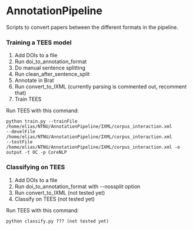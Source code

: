 AnnotationPipeline
==================

Scripts to convert papers between the different formats in the pipeline.

<h3>Training a TEES model</h3>

<ol>
<li>Add DOIs to a file</li>
<li>Run doi_to_annotation_format</li>
<li>Do manual sentence splitting</li>
<li>Run clean_after_sentence_split</li>
<li>Annotate in Brat</li>
<li>Run convert_to_IXML (currently parsing is commented out, recomment that)</li>
<li>Train TEES</li>
</ol>

Run TEES with this command:

<code>python train.py --trainFile /home/elias/NTNU/AnnotationPipeline/IXML/corpus_interaction.xml --develFile /home/elias/NTNU/AnnotationPipeline/IXML/corpus_interaction.xml --testFile /home/elias/NTNU/AnnotationPipeline/IXML/corpus_interaction.xml -o output -t OC -p CoreNLP</code>

<h3>Classifying on TEES</h3>

<ol>
<li>Add DOIs to a file</li>
<li>Run doi_to_annotation_format with --nossplit option</li>
<li>Run convert_to_IXML (not tested yet)</li>
<li>Classify on TEES (not tested yet)</li>
</ol>

Run TEES with this command:

<code>python classify.py ??? (not tested yet)</core>
